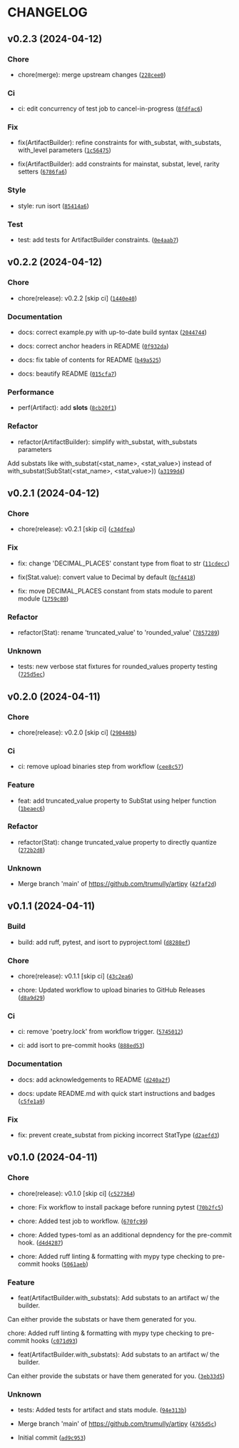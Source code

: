 # CHANGELOG



## v0.2.3 (2024-04-12)

### Chore

* chore(merge): merge upstream changes ([`228cee0`](https://github.com/trumully/artipy/commit/228cee02376b3001b1a75ad72a4ca66f819843e1))

### Ci

* ci: edit concurrency of test job to cancel-in-progress ([`8fdfac6`](https://github.com/trumully/artipy/commit/8fdfac6099ac0218738eacc62c368233fc9e58ba))

### Fix

* fix(ArtifactBuilder): refine constraints for with_substat, with_substats, with_level parameters ([`1c56475`](https://github.com/trumully/artipy/commit/1c56475466656697796ea9532c986843231f5016))

* fix(ArtifactBuilder): add constraints for mainstat, substat, level, rarity setters ([`6786fa6`](https://github.com/trumully/artipy/commit/6786fa65321020a40d4f131bdb70d3d6c2adf37a))

### Style

* style: run isort ([`85414a6`](https://github.com/trumully/artipy/commit/85414a6028e04538d3e96c57e11ab14b32093496))

### Test

* test: add tests for ArtifactBuilder constraints. ([`0e4aab7`](https://github.com/trumully/artipy/commit/0e4aab79f320b189022adb7ef2655650a341cf01))


## v0.2.2 (2024-04-12)

### Chore

* chore(release): v0.2.2 [skip ci] ([`1440e40`](https://github.com/trumully/artipy/commit/1440e40e09502e53e308ba4dd83370c1e529331f))

### Documentation

* docs: correct example.py with up-to-date build syntax ([`2044744`](https://github.com/trumully/artipy/commit/2044744846f149c20a7309312eb722a34d8f16e5))

* docs: correct anchor headers in README ([`0f932da`](https://github.com/trumully/artipy/commit/0f932daeb58ecd60717ddbe8f4d36c82c66ebc98))

* docs: fix table of contents for README ([`b49a525`](https://github.com/trumully/artipy/commit/b49a525cb9ed1a43398a27c30ccae925c1b2e145))

* docs: beautify README ([`015cfa7`](https://github.com/trumully/artipy/commit/015cfa762737a35b69ef0b62f643cc8ac78e1f25))

### Performance

* perf(Artifact): add __slots__ ([`8cb20f1`](https://github.com/trumully/artipy/commit/8cb20f180b8ef34f8876aa818bfe1f14c383db81))

### Refactor

* refactor(ArtifactBuilder): simplify with_substat, with_substats parameters

Add substats like with_substat(&lt;stat_name&gt;, &lt;stat_value&gt;) instead of with_substat(SubStat(&lt;stat_name&gt;, &lt;stat_value&gt;)) ([`a3199d4`](https://github.com/trumully/artipy/commit/a3199d435e2e889bc3bc3791e7ca061d05bef900))


## v0.2.1 (2024-04-12)

### Chore

* chore(release): v0.2.1 [skip ci] ([`c34dfea`](https://github.com/trumully/artipy/commit/c34dfea5f060d0746d9c998c527d631309dcb434))

### Fix

* fix: change &#39;DECIMAL_PLACES&#39; constant type from float to str ([`11cdecc`](https://github.com/trumully/artipy/commit/11cdecccb2a12b57595243ea6fa2a723464a8257))

* fix(Stat.value): convert value to Decimal by default ([`0cf4418`](https://github.com/trumully/artipy/commit/0cf44184c351c0160fb282fcab675ebc5a51dc52))

* fix: move DECIMAL_PLACES constant from stats module to parent module ([`1759c80`](https://github.com/trumully/artipy/commit/1759c806f69a078762c160de6d4816949555c673))

### Refactor

* refactor(Stat): rename &#39;truncated_value&#39; to &#39;rounded_value&#39; ([`7857289`](https://github.com/trumully/artipy/commit/78572897f3fa162416940058179dac22a4c44b12))

### Unknown

* tests: new verbose stat fixtures for rounded_values property testing ([`725d5ec`](https://github.com/trumully/artipy/commit/725d5ec4301973b11c804d85d2e3187f624ec6dc))


## v0.2.0 (2024-04-11)

### Chore

* chore(release): v0.2.0 [skip ci] ([`290440b`](https://github.com/trumully/artipy/commit/290440b1b00a41520d87a00bf5b1bdadeb354d51))

### Ci

* ci: remove upload binaries step from workflow ([`cee8c57`](https://github.com/trumully/artipy/commit/cee8c57a16a869378aa122aaf8fad048dc61fab9))

### Feature

* feat: add truncated_value property to SubStat using helper function ([`1beaec6`](https://github.com/trumully/artipy/commit/1beaec69bc5c8396c71ec0266bf6b0173537e283))

### Refactor

* refactor(Stat): change truncated_value property to directly quantize ([`272b2d8`](https://github.com/trumully/artipy/commit/272b2d8e7562134e5c5e6d5d54a5f1b450b1f525))

### Unknown

* Merge branch &#39;main&#39; of https://github.com/trumully/artipy ([`42faf2d`](https://github.com/trumully/artipy/commit/42faf2d543e81eae00d04448babf92db679e4e4f))


## v0.1.1 (2024-04-11)

### Build

* build: add ruff, pytest, and isort to pyproject.toml ([`d8280ef`](https://github.com/trumully/artipy/commit/d8280efe05e77edc037764420f5e7908e32578e6))

### Chore

* chore(release): v0.1.1 [skip ci] ([`43c2ea6`](https://github.com/trumully/artipy/commit/43c2ea69bbcafea5294c9e5291ffe99e50a04cc3))

* chore: Updated workflow to upload binaries to GitHub Releases ([`d8a9d29`](https://github.com/trumully/artipy/commit/d8a9d2909a71c2032317bdfcc4585390a29d8cbe))

### Ci

* ci: remove &#39;poetry.lock&#39; from workflow trigger. ([`5745012`](https://github.com/trumully/artipy/commit/5745012909af89b2139151062f5dbeef52f4639b))

* ci: add isort to pre-commit hooks ([`888ed53`](https://github.com/trumully/artipy/commit/888ed53c59fb9884d3092f85d7cce00a3b375701))

### Documentation

* docs: add acknowledgements to README ([`d240a2f`](https://github.com/trumully/artipy/commit/d240a2f98f29fd9591e2f24a4fa5a05913f99518))

* docs: update README.md with quick start instructions and badges ([`c5fe1a9`](https://github.com/trumully/artipy/commit/c5fe1a9d659b7b6c7c97ffcd2e8899a17881a60c))

### Fix

* fix: prevent create_substat from picking incorrect StatType ([`d2aefd3`](https://github.com/trumully/artipy/commit/d2aefd31f75ee444cd3175b438251936d95dc522))


## v0.1.0 (2024-04-11)

### Chore

* chore(release): v0.1.0 [skip ci] ([`c527364`](https://github.com/trumully/artipy/commit/c5273649e7bcb17184a8594fb09b5ef1319f1453))

* chore: Fix workflow to install package before running pytest ([`70b2fc5`](https://github.com/trumully/artipy/commit/70b2fc5b7ab5df1bbbf0de1a6d7ff82e20db24c8))

* chore: Added test job to workflow. ([`670fc99`](https://github.com/trumully/artipy/commit/670fc991bd08da3d7f3906f3389a2621f15fad5a))

* chore: Added types-toml as an additional depndency for the pre-commit hook. ([`d4d4287`](https://github.com/trumully/artipy/commit/d4d4287ed01e2f70e45a89386edff3f7a517f014))

* chore: Added ruff linting &amp; formatting with mypy type checking to pre-commit hooks ([`5061aeb`](https://github.com/trumully/artipy/commit/5061aeb11882787ae076ea848a8414c11bdf64b5))

### Feature

* feat(ArtifactBuilder.with_substats): Add substats to an artifact w/ the builder.

Can either provide the substats or have them generated for you.

chore: Added ruff linting &amp; formatting with mypy type checking to pre-commit hooks ([`c071d93`](https://github.com/trumully/artipy/commit/c071d93e2e84bf1aa456a43076d037abbaff20ac))

* feat(ArtifactBuilder.with_substats): Add substats to an artifact w/ the builder.

Can either provide the substats or have them generated for you. ([`3eb33d5`](https://github.com/trumully/artipy/commit/3eb33d59f8e2bb51f98d0f0145be60ce70bb59b8))

### Unknown

* tests: Added tests for artifact and stats module. ([`94e313b`](https://github.com/trumully/artipy/commit/94e313b886d6dddc8abdbab2c826009af46cd10e))

* Merge branch &#39;main&#39; of https://github.com/trumully/artipy ([`4765d5c`](https://github.com/trumully/artipy/commit/4765d5cfefec8e5c74ed80c8010b06db1e09e224))

* Initial commit ([`ad9c953`](https://github.com/trumully/artipy/commit/ad9c9531e4db9076bc506f3f5a45c850bd2e3850))

